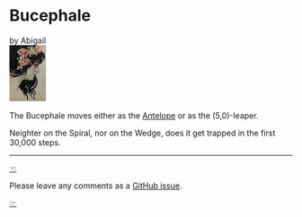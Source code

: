<html>
<head>
<title>Bucephale</title>
<meta charset = "utf-8">
<link rel  = 'preconnect' href = 'https://fonts.gstatic.com'>
<link rel = 'stylesheet' href =      'https://fonts.googleapis.com/css2?family=Lobster+Two&family=Source+Code Pro&family=Pinyon+Script&family=Sorts+Mill Goudy:ital@1&display=swap'>
<link rel = 'stylesheet' href = '../../Styles/main.css'>
<link rel = 'stylesheet' href = '../../Styles/Trapped/main.css'>
<script src = "../../JavaScript/jquery.js"></script>
<script id  = 'MathJax-script' async src = 'https://cdn.jsdelivr.net/npm/mathjax/es5/tex-mml-chtml.js'></script>
<script id = 'svg-script' src = 'https://cdn.jsdelivr.net/npm/@svgdotjs/svg.js@3.0/dist/svg.min.js'></script>
<script src = '../../JavaScript/navigation.js'></script>
<script src = '../../JavaScript/Trapped/trapped.js'></script>
<script src = '../../JavaScript/Trapped/pieces.js'></script>
<script src = '../../JavaScript/Trapped/pages.js'></script>
</head>

<body><h1>Bucephale</h1><div class = "byline">
by Abigail<br>
<img src = "../../Images/jan_sluiters.jpg">
</div>


<p>The Bucephale moves either as the <a href="antelope.html">Antelope</a> or
as the (5,0)-leaper.</p>

<p>Neighter on the Spiral, nor on the Wedge, does it get trapped in
the first 30,000 steps.</p>

<div class = 'trapped' data-piece = 'bucephale'></div>

<hr id = 'last-line'>
<div class = 'trailer'>
<p class = 'prev'><a class = "prev" href = "">&#x261C;</a></p>
<p class = 'issue'>Please leave any comments as a
  <a href = 'https://github.com/Abigail/Abigail.github.io/issues'
     title = 'GitHub issue'>GitHub issue</a>.
<p class = 'next'><a class = "next" href = "">&#x261E;</a></p>
</div>

</body>
</html>
